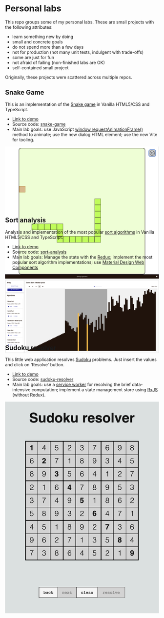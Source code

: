 # Personal labs

This repo groups some of my personal labs. These are small projects with the following attributes:

-   learn something new by doing
-   small and concrete goals
-   do not spend more than a few days
-   not for production (not many unit tests, indulgent with trade-offs)
-   some are just for fun
-   not afraid of failing (non-finished labs are OK)
-   self-contained small project

Originally, these projects were scattered across multiple repos.

## Snake Game

This is an implementation of the [Snake game](<https://en.wikipedia.org/wiki/Snake_(video_game_genre)>) in Vanilla HTML5/CSS and TypeScript.

-   [Link to demo](https://snake-game-lab.netlify.app/)
-   Source code: [snake-game](./snake-game/README.md)
-   Main lab goals: use JavaScript [window.requestAnimationFrame()](https://developer.mozilla.org/en-US/docs/Web/API/window/requestAnimationFrame) method to animate; use the new dialog HTML element; use the new Vite for tooling.

<div style="text-align:center; height: 200px"><img src="snake-game/snake-screenshot.png" /></div>

## Sort analysis

Analysis and implementation of the most popular [sort algorithms](https://en.wikipedia.org/wiki/Sorting_algorithm) in Vanilla HTML5/CSS and TypeScript.

-   [Link to demo](https://sort-analysis.netlify.app/)
-   Source code: [sort-analysis](./sort-analysis/README.md)
-   Main lab goals: Manage the state with the [Redux](https://redux.js.org/); implement the most popular sort algorithm implementations; use [Material Design Web Components](https://github.com/material-components/material-web)

<div style="text-align:center; height: 200px"><img src="sort-analysis/sort-analysis-screenshot.png" /></div>

## Sudoku resolver

This little web application resolves [Sudoku](https://en.wikipedia.org/wiki/Sudoku) problems. Just insert the values and click on 'Resolve' button.

-   [Link to demo](https://sudoku-resolver.netlify.app/)
-   Source code: [sudoku-resolver](./sudoku-resolver/README.md)
-   Main lab goals: use a [service worker](https://developer.mozilla.org/en-US/docs/Web/API/Service_Worker_API/Using_Service_Workers) for resolving the brief data-intensive computation; implement a state management store using [RxJS](https://rxjs.dev/) (without Redux).

<div style="text-align:center; height: 200px"><img src="sudoku-resolver/sudoku-resolver-screenshot.png" /></div>
